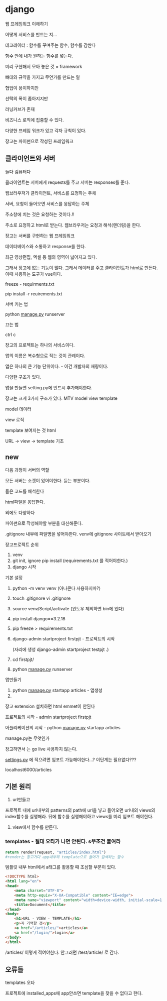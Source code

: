 # django

웹 프레임워크 이해하기

어떻게 서비스를 만드는 지…

데코레이터 : 함수를 꾸며주는 함수, 함수를 감싼다

함수 안에 내가 원하는 함수를 넣는다. 

미리 구현해서 모아 놓은 것 = framework

뼈대와 규약을 가지고 무언가를 만드는 일

협업이 용이하지만

선택의 폭이 좁아지지만

러닝커브가 존재

비즈니스 로직에 집중할 수 있다.

다양한 프레임 워크가 있고 각자 규칙이 있다.

장고는 파이썬으로 작성된 프레임워크

## 클라이언트와 서버

둘다 컴퓨터다

클라이언트는 서버에게 requests를 주고 서버는 responses를 준다.

웹브라우저가 클라이언트, 서비스를 요청하는 주체

서버, 요청이 들어오면 서비스를 응답하는 주체

주소창에 치는 것은 요청하는 것이다.!! 

주소로 요청하고 html로 받는다.  웹브라우저는 요청과 해석(랜더링)을 한다. 

장고는 서버를 구현하는 웹 프레임워크

데이터베이스와 소통하고 response를 한다.

최근 영상편집, 엑셀 등 웹의 영역이 넓어지고 있다.

그래서 장고에 없는 기능이 많다. 그래서 데이터를 주고 클라이언트가 html로 만든다. 이때 사용하는 도구가 vue이다.

freeze - requirments.txt

pip install -r reuirements.txt

서버 키는 법

python [manage.py](http://manage.py) runserver

끄는 법

ctrl c

장고의 프로젝트는 하나의 서비스이다. 

앱의 이름은 복수형으로 적는 것이 관례이다.

앱은 하나의 큰 기능 단위이다. - 이건 개발자의 재량이다. 

다양한 구조가 있다.

앱을 만들면 setting.py에 반드시 추가해야한다.

장고는 크게 3가지 구조가 있다. MTV model view template

model  데이터

view 로직

template  보여지는 것 html 

URL → view → template 기초

## new

다음 과정이 서버의 역할

모든 서버는 소켓이 있어야한다.  듣는 부분이다.

들은 코드를 해석한다

html파일을 응답한다.

외에도 다양하다

파이썬으로 작성해야할 부분을 대신해준다. 

.gitignore 내부에 파일명을 넣어야한다. venv에 gitignore 사이트에서 받아오기

장고프로젝트 순위

1. venv
2. git init, ignore pip install  (requirements.txt 를 적어야한다.)
3. django 시작

기본 설정

1. python -m venv venv (아나콘다 사용하지마?)
2. touch .gitignore   vi .gitignore
3. source venv/Script/activate (윈도우 제외하면 bin에 있다)
4. pip install django==3.2.18
5. pip freeze > requirements.txt
6. django-admin startproject firstpjt   - 프로젝트의 시작 

      (자리에 생성 django-admin startproject testpjt .)

1. cd firstpjt/
2. python [manage.py](http://manage.py/) runserver

앱만들기

1. python [manage.py](http://manage.py/) startapp articles  - 앱생성
2. 

장고 extension 설치하면 html emmet이 안된다

프로젝트의 시작 - admin startproject firstpjt

어플리케이션의 시작 - python [manage.py](http://manage.py) startapp articles

manage.py는 무엇인가

장고하면서 는 go live 사용하지 않는다.

[settings.py](http://settings.py) 에 적으려면 임포트 가능해야한다…? 이단계는 필요없다???

localhost6000/articles

## 기본 원리

1. url만들고

프로젝트 내에 url내부의 patterns의 path에 url을 넣고 들어오면 url내의 views의 index함수를 실행해라. 뒤에 함수를 실행해야하고 views를 미리 임포트 해야한다.

1. view에서 함수를 만든다.

### templates - 절대 오타가 나면 안된다. s무조건 붙여라

```python
return render(request, "articles/index.html")
#render는 장고거다 app내부의 template으로 들어가 검색하는 함수
```

템플릿 내부 html에서 a태그를 활용할 때 조심할 부분이 있다.

```html
<!DOCTYPE html>
<html lang="en">
<head>
    <meta charset="UTF-8">
    <meta http-equiv="X-UA-Compatible" content="IE=edge">
    <meta name="viewport" content="width=device-width, initial-scale=1.0">
    <title>Document</title>
</head>
<body>
    <h1>URL - VIEW - TEMPLATE</h1>
    <p>꼭 기억할 것</p>
    <a href="/articles/">articles</a> 
    <a href="/login/">login</a>
</body>
</html>
```

/articles/ 이렇게 적여야한다. 안그러면 /test/article/ 로 간다.

## 오류들

templates 오타

프로젝트에 installed_apps에 app안쓰면 template을 찾을 수 없다고 한다.

